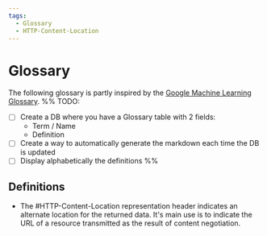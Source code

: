 ```yaml
---
tags:
  - Glossary
  - HTTP-Content-Location
---
```

# Glossary
The following glossary is partly inspired by the [Google Machine Learning Glossary](https://developers.google.com/machine-learning/glossary).
%% 
TODO:
- [ ] Create a DB where you have a Glossary table with 2 fields:
	- Term / Name
	- Definition
- [ ] Create a way to automatically generate the markdown each time the DB is updated
- [ ] Display alphabetically the definitions
%%
## Definitions
- The #HTTP-Content-Location representation header indicates an alternate location for the returned data. It's main use is to indicate the URL of a resource transmitted as the result of content negotiation.


